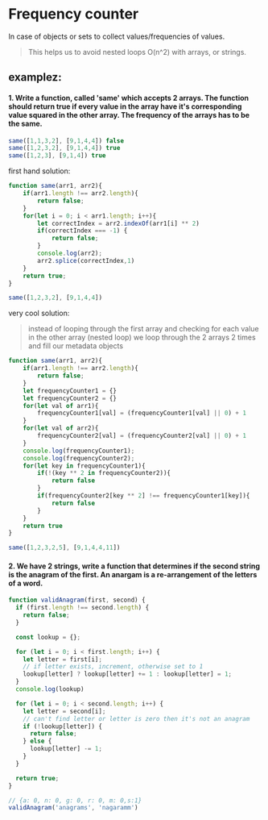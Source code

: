 # Frequency counter

In case of objects or sets to collect values/frequencies of values.

> This helps us to avoid nested loops O(n^2) with arrays, or strings.

## examplez:

#### 1. Write a function, called 'same' which accepts 2 arrays. The function should return true if every value in the array have it's corresponding value squared in the other array. The frequency of the arrays has to be the same.

``` javascript
same([1,1,3,2], [9,1,4,4]) false
same([1,2,3,2], [9,1,4,4]) true
same([1,2,3], [9,1,4]) true
```
first hand solution:
``` javascript
function same(arr1, arr2){
    if(arr1.length !== arr2.length){
        return false;
    }
    for(let i = 0; i < arr1.length; i++){
        let correctIndex = arr2.indexOf(arr1[i] ** 2)
        if(correctIndex === -1) {
            return false;
        }
        console.log(arr2);
        arr2.splice(correctIndex,1)
    }
    return true;
}
```
``` javascript
same([1,2,3,2], [9,1,4,4])
```

very cool solution:

> instead of looping through the first array and checking for each value in the other array (nested loop)
we loop through the 2 arrays 2 times and fill our metadata objects
``` javascript
function same(arr1, arr2){
    if(arr1.length !== arr2.length){
        return false;
    }
    let frequencyCounter1 = {}
    let frequencyCounter2 = {}
    for(let val of arr1){
        frequencyCounter1[val] = (frequencyCounter1[val] || 0) + 1
    }
    for(let val of arr2){
        frequencyCounter2[val] = (frequencyCounter2[val] || 0) + 1        
    }
    console.log(frequencyCounter1);
    console.log(frequencyCounter2);
    for(let key in frequencyCounter1){
        if(!(key ** 2 in frequencyCounter2)){
            return false
        }
        if(frequencyCounter2[key ** 2] !== frequencyCounter1[key]){
            return false
        }
    }
    return true
}
```
``` javascript
same([1,2,3,2,5], [9,1,4,4,11])
```
#### 2. We have 2 strings, write a function that determines if the second string is the anagram of the first. An anargam is a re-arrangement of the letters of a word.
``` javascript
function validAnagram(first, second) {
  if (first.length !== second.length) {
    return false;
  }

  const lookup = {};

  for (let i = 0; i < first.length; i++) {
    let letter = first[i];
    // if letter exists, increment, otherwise set to 1
    lookup[letter] ? lookup[letter] += 1 : lookup[letter] = 1;
  }
  console.log(lookup)

  for (let i = 0; i < second.length; i++) {
    let letter = second[i];
    // can't find letter or letter is zero then it's not an anagram
    if (!lookup[letter]) {
      return false;
    } else {
      lookup[letter] -= 1;
    }
  }

  return true;
}
```
``` javascript
// {a: 0, n: 0, g: 0, r: 0, m: 0,s:1}
validAnagram('anagrams', 'nagaramm')
```
